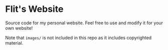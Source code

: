# Flit's Website
Source code for my personal website. Feel free to use and modify it for your own website!

Note that `images/` is not included in this repo as it includes copyrighted material.
